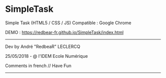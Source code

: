 # SimpleTask
Simple Task (HTML5 / CSS / JS)
Compatible : Google Chrome

DEMO : https://redbear-fr.github.io/SimpleTask/index.html

---------------------------------------------

Dev by André "RedbeaR" LECLERCQ 

25/05/2018 - @ l'IDEM Ecole Numérique 

Comments in french // Have Fun 

---------------------------------------------